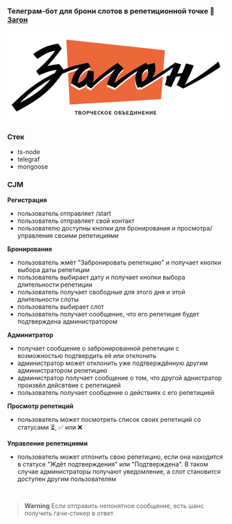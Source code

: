 ### Телеграм-бот для брони слотов в репетиционной точке 🤟 [Загон](https://vk.com/zagondubna)

<p align="center">
  <img src="https://github.com/aleshadk/zgn-telegram-bot/blob/main/zagon.png?raw=true" alt="Sublime's custom image"/>
</p>

### **Стек**
- ts-node
- telegraf
- mongoose

### **CJM**

**Регистрация**
- пользователь отправляет /start
- пользователь отправляет свой контакт
- пользователю доступны кнопки для бронирования и просмотра/управления своими репетициями

**Бронирование**
- пользователь жмёт "Забронировать репетицию" и получает кнопки выбора даты репетиции
- пользователь выбирает дату и получает кнопки выбора длительности репетиции
- пользователь получает свободные для этого дня и этой длительности слоты
- пользователь выбирает слот
- пользователь получает сообщение, что его репетиция будет подтверждена администратором

**Админитратор**
- получает сообщение о забронированной репетиции с возможностью подтвердить её или отклонить
- администратор может отклонить уже подтверждённую другим администратором репетицию
- администратор получает сообщение о том, что другой аднистратор произвёл дейсвтвие с репетицией
- пользователь получает сообщение о действиях с его репетицией

**Просмотр репетиций**
- пользователь может посмотреть список своих репетиций со статусами ⏳, ✅ или ❌

**Управление репетициями**
- пользователь может отлонить свою репетицию, если она находится в статусе "Ждёт подтверждения" или "Подтверждена". В таком случае администраторы получают уведомление, а слот становится доступен другим пользователям

<br/>

> **Warning**
> Если отправить непонятное сообщение, есть шанс получить гачи-стикер в ответ
